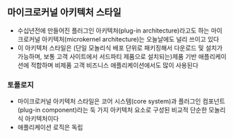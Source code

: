 ## 마이크로커널 아키텍처 스타일
- 수십년전에 만들어진 플러그인 아키텍처(plug-in architecture)라고도 하는 마이크로커널 아키텍처(microkernel architecture)는 오늘날에도 널리 쓰이고 있다
- 이 아키텍처 스타일은 (단일 모놀리식 배포 단위로 패키징해서 다운로드 및 설치가 가능하며, 보통 고객 사이트에서 서드파티 제품으로 설치되는)제품 기반 애플리케이션에 적합하며 비제품 고객 비즈니스 애플리케이션에서도 많이 사용된다

### 토폴로지
- 마이크로커널 아키텍처 스타일은 코어 시스템(core system)과 플러그인 컴포넌트(plug-in component)라는 둑 가지 아키텍처 요소로 구성된 비교적 단순한 모놀리식 아키텍처이다
- 애플리케이션 로직은 독립